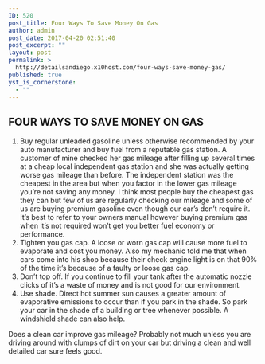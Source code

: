 ```yaml
---
ID: 520
post_title: Four Ways To Save Money On Gas
author: admin
post_date: 2017-04-20 02:51:40
post_excerpt: ""
layout: post
permalink: >
  http://detailsandiego.x10host.com/four-ways-save-money-gas/
published: true
yst_is_cornerstone:
  - ""
---
```

<h2>FOUR WAYS TO SAVE MONEY ON GAS</h2>
<ol>
 	<li>Buy regular unleaded gasoline unless otherwise recommended by your auto manufacturer and buy fuel from a reputable gas station. A customer of mine checked her gas mileage after filling up several times at a cheap local independent gas station and she was actually getting worse gas mileage than before. The independent station was the cheapest in the area but when you factor in the lower gas mileage you’re not saving any money. I think most people buy the cheapest gas they can but few of us are regularly checking our mileage and some of us are buying premium gasoline even though our car’s don’t require it. It’s best to refer to your owners manual however buying premium gas when it’s not required won’t get you better fuel economy or performance.</li>
 	<li>Tighten you gas cap. A loose or worn gas cap will cause more fuel to evaporate and cost you money. Also my mechanic told me that when cars come into his shop because their check engine light is on that 90% of the time it’s because of a faulty or loose gas cap.</li>
 	<li>Don’t top off. If you continue to fill your tank after the automatic nozzle clicks of it’s a waste of money and is not good for our environment.</li>
 	<li>Use shade. Direct hot summer sun causes a greater amount of evaporative emissions to occur than if you park in the shade. So park your car in the shade of a building or tree whenever possible. A windshield shade can also help.</li>
</ol>
Does a clean car improve gas mileage? Probably not much unless you are driving around with clumps of dirt on your car but driving a clean and well detailed car sure feels good.